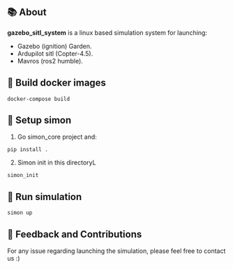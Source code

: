 ## 📚 About

**gazebo_sitl_system** is a linux based simulation system for launching:

- Gazebo (ignition) Garden.
- Ardupilot sitl (Copter-4.5).
- Mavros (ros2 humble).

## 📝 Build docker images

```shell
docker-compose build
```

## 📝 Setup simon
1) Go simon_core project and:

```shell
pip install .
```

2) Simon init in this directoryL
```shell
simon_init
```

## 🚀 Run simulation
```shell
simon up
```

## 🤝 Feedback and Contributions

For any issue regarding launching the simulation, please feel free to contact us :)
